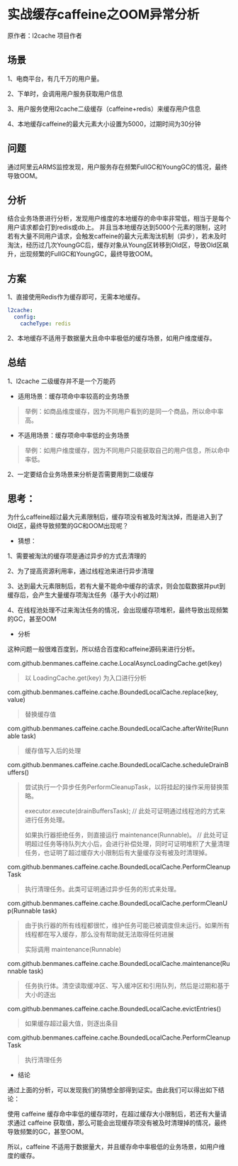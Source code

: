 # 实战缓存caffeine之OOM异常分析

原作者：l2cache 项目作者

## 场景

1、电商平台，有几千万的用户量。

2、下单时，会调用用户服务获取用户信息

3、用户服务使用l2cache二级缓存（caffeine+redis）来缓存用户信息

4、本地缓存caffeine的最大元素大小设置为5000，过期时间为30分钟


## 问题
通过阿里云ARMS监控发现，用户服务存在频繁FullGC和YoungGC的情况，最终导致OOM。

## 分析

结合业务场景进行分析，发现用户维度的本地缓存的命中率非常低，相当于是每个用户请求都会打到redis或db上。
并且当本地缓存达到5000个元素的限制，这时若有大量不同用户请求，会触发caffeine的最大元素淘汰机制（异步），若未及时淘汰，经历过几次YoungGC后，缓存对象从Young区转移到Old区，导致Old区飙升，出现频繁的FullGC和YoungGC，最终导致OOM。


## 方案

1、直接使用Redis作为缓存即可，无需本地缓存。
```yaml
l2cache:
  config:
    cacheType: redis
```

2、本地缓存不适用于数据量大且命中率极低的缓存场景，如用户维度缓存。

## 总结

1、l2cache 二级缓存并不是一个万能药

- 适用场景：缓存项命中率较高的业务场景
> 
> 举例：如商品维度缓存，因为不同用户看到的是同一个商品，所以命中率高。
>
- 不适用场景：缓存项命中率低的业务场景
> 
> 举例：如用户维度缓存，因为不同用户只能获取自己的用户信息，所以命中率低。

2、一定要结合业务场景来分析是否需要用到二级缓存


## 思考：

为什么caffeine超过最大元素限制后，缓存项没有被及时淘汰掉，而是进入到了Old区，最终导致频繁的GC和OOM出现呢？

- 猜想：

1、需要被淘汰的缓存项是通过异步的方式去清理的

2、为了提高资源利用率，通过线程池来进行异步清理

3、达到最大元素限制后，若有大量不能命中缓存的请求，则会加载数据并put到缓存后，会产生大量缓存项淘汰任务（基于大小的过期）

4、在线程池处理不过来淘汰任务的情况，会出现缓存项堆积，最终导致出现频繁的GC，甚至OOM

- 分析

这种问题一般很难百度到，所以结合百度和caffeine源码来进行分析。

com.github.benmanes.caffeine.cache.LocalAsyncLoadingCache.get(key)
> 以 LoadingCache.get(key) 为入口进行分析

com.github.benmanes.caffeine.cache.BoundedLocalCache.replace(key, value)
> 替换缓存值

com.github.benmanes.caffeine.cache.BoundedLocalCache.afterWrite(Runnable task)
> 缓存值写入后的处理

com.github.benmanes.caffeine.cache.BoundedLocalCache.scheduleDrainBuffers()
> 尝试执行一个异步任务PerformCleanupTask，以将挂起的操作采用替换策略。
>
> executor.execute(drainBuffersTask); 
> // 此处可证明通过线程池的方式来进行任务处理。
>
> 如果执行器拒绝任务，则直接运行 maintenance(Runnable)。
> // 此处可证明超过任务等待队列大小后，会进行补偿处理，同时可证明堆积了大量清理任务，也证明了超过缓存大小限制后有大量缓存没有被及时清理掉。

com.github.benmanes.caffeine.cache.BoundedLocalCache.PerformCleanupTask
> 执行清理任务。此类可证明通过异步任务的形式来处理。
>

com.github.benmanes.caffeine.cache.BoundedLocalCache.performCleanUp(Runnable task)
> 由于执行器的所有线程都很忙，维护任务可能已被调度但未运行。如果所有线程都在写入缓存，那么没有帮助就无法取得任何进展
> 
> 实际调用 maintenance(Runnable)

com.github.benmanes.caffeine.cache.BoundedLocalCache.maintenance(Runnable task)
> 任务执行体。清空读取缓冲区、写入缓冲区和引用队列，然后是过期和基于大小的逐出

com.github.benmanes.caffeine.cache.BoundedLocalCache.evictEntries()
> 如果缓存超过最大值，则逐出条目

com.github.benmanes.caffeine.cache.BoundedLocalCache.PerformCleanupTask
> 执行清理任务
>

- 结论
 
 通过上面的分析，可以发现我们的猜想全部得到证实。由此我们可以得出如下结论：
 
 使用 caffeine 缓存命中率低的缓存项时，在超过缓存大小限制后，若还有大量请求通过 caffeine 获取值，那么可能会出现缓存项没有被及时清理掉的情况，最终导致频繁的GC，甚至OOM。
 
 所以，caffeine 不适用于数据量大，并且缓存命中率极低的业务场景，如用户维度的缓存。